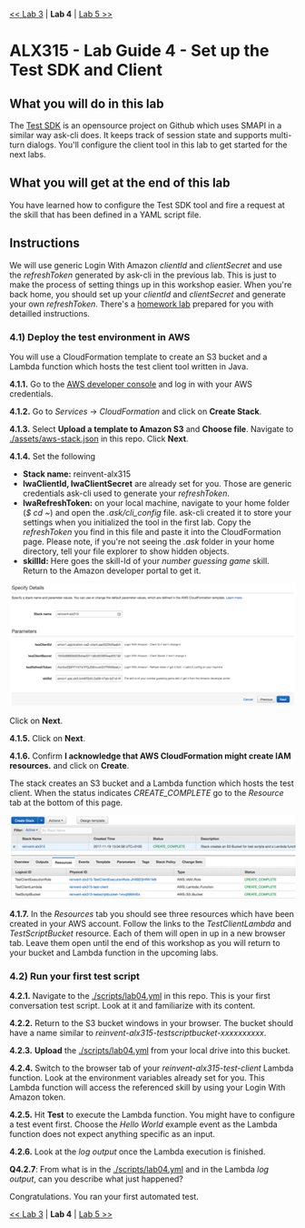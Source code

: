 [<< Lab 3](lab03.md) | **Lab 4** | [Lab 5 >>](lab05.md)

# ALX315 - Lab Guide 4 - Set up the Test SDK and Client

## **What you will do in this lab**
The [Test SDK](https://github.com/KayLerch/alexa-skills-kit-tester-java) is an opensource project on Github  which uses SMAPI in a similar way ask-cli does. It keeps track of session state and supports multi-turn dialogs. You'll configure the client tool in this lab to get started for the next labs. 

## **What you will get at the end of this lab**
You have learned how to configure the Test SDK tool and fire a request at the skill that has been defined in a YAML script file.

## **Instructions**

We will use generic Login With Amazon _clientId_ and _clientSecret_ and use the _refreshToken_ generated by
ask-cli in the previous lab. This is just to make the process of setting things up in this workshop easier.
When you're back home, you should set up your _clientId_ and _clientSecret_ and generate your own _refreshToken_. There's a [homework lab](lab04_hw.md) prepared for you with detailled instructions.

### **4.1) Deploy the test environment in AWS** 

You will use a CloudFormation template to create an S3 bucket and a Lambda function which hosts the test client tool written in Java.

**4.1.1.** Go to the [AWS developer console](https://console.aws.amazon.com/console/home) and log in with your AWS credentials.

**4.1.2.** Go to _Services_ -> _CloudFormation_ and click on __Create Stack__. 

**4.1.3.** Select __Upload a template to Amazon S3__ and __Choose file__. Navigate to [./assets/aws-stack.json](../assets/aws-stack.json) in this repo. Click __Next__.

**4.1.4.** Set the following
- __Stack name:__ reinvent-alx315
- __lwaClientId, lwaClientSecret__ are already set for you. Those are generic credentials ask-cli used to generate your _refreshToken_. 
- __lwaRefreshToken:__ on your local machine, navigate to your home folder (_$ cd ~_) and open the _.ask/cli_config_ file. ask-cli created it to store your settings when you initialized the tool in the first lab. Copy the _refreshToken_ you find in this file and paste it into the CloudFormation page. Please note, if you're not seeing the _.ask_ folder in your home directory, tell your file explorer to show hidden objects.
- __skillId:__ Here goes the skill-Id of your _number guessing game_ skill. Return to the Amazon developer portal to get it. 

![](img/lab04-screen06.png)

Click on __Next__. 

**4.1.5.** Click on __Next__. 

**4.1.6.** Confirm __I acknowledge that AWS CloudFormation might create IAM resources.__ and click on  __Create__.

The stack creates an S3 bucket and a Lambda function which hosts the test client. When the status indicates _CREATE_COMPLETE_ go to the _Resource_ tab at the bottom of this page.

![](img/lab04-screen07.png)

**4.1.7.** In the _Resources_ tab you should see three resources which have been created in your AWS account. Follow the links to the _TestClientLambda_ and _TestScriptBucket_ resource. Each of them will open in up in a new browser tab. Leave them open until the end of this workshop as you will return to your bucket and Lambda function in the upcoming labs.

### **4.2) Run your first test script** 

**4.2.1.** Navigate to the [./scripts/lab04.yml](../scripts/lab04.yml) in this repo. This is your first conversation test script. Look at it and familiarize with its content.

**4.2.2.** Return to the S3 bucket windows in your browser. The bucket should have a name similar to _reinvent-alx315-testscriptbucket-xxxxxxxxxx_. 

**4.2.3.** __Upload__ the [./scripts/lab04.yml](../scripts/lab04.yml) from your local drive into this bucket.

**4.2.4.** Switch to the browser tab of your _reinvent-alx315-test-client_ Lambda function. Look at the environment variables already set for you. This Lambda function will access the referenced skill by using your Login With Amazon token.

**4.2.5.** Hit __Test__ to execute the Lambda function. You might have to configure a test event first. Choose the _Hello World_ example event as the Lambda function does not expect anything specific as an input.

**4.2.6.** Look at the _log output_ once the Lambda execution is finished.

__Q4.2.7__: From what is in the [./scripts/lab04.yml](../scripts/lab04.yml) and in the Lambda _log output_, can you describe what just happened?

Congratulations. You ran your first automated test. 

[<< Lab 3](lab03.md) | **Lab 4** | [Lab 5 >>](lab05.md)